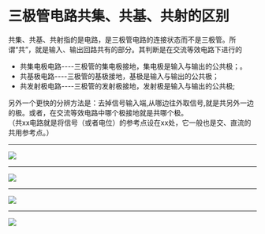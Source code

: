 # 三极管电路共集、共基、共射的区别
共集、共基、共射指的是电路，是三极管电路的连接状态而不是三极管。所谓“共”，就是输入、输出回路共有的部分。其判断是在交流等效电路下进行的
- 共集电极电路----三极管的集电极接地，集电极是输入与输出的公共极；。
- 共基极电路----三极管的基极接地，基极是输入与输出的公共极；
- 共发射极电路----三极管的发射极接地，发射极是输入与输出的公共极;

另外一个更快的分辨方法是：去掉信号输入端,从哪边往外取信号,就是共另外一边的极。或者，在交流等效电路中哪个极接地就是共哪个极。  
（共xx电路就是将信号（或者电位）的参考点设在xx处，它一般也是交、直流的共用参考点。）
***
![](https://github.com/Shawn070/Re-test-preparation/blob/master/formula/Transistor-1.png)
***
![](https://github.com/Shawn070/Re-test-preparation/blob/master/formula/Transistor-2.png)
***
![](https://github.com/Shawn070/Re-test-preparation/blob/master/formula/Transistor-3.png)
***
![](https://github.com/Shawn070/Re-test-preparation/blob/master/formula/Transistor-4.png)
